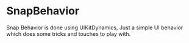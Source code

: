 # SnapBehavior
Snap Behavior is done using UIKitDynamics, Just a simple UI behavior which does some tricks and touches to play with.
